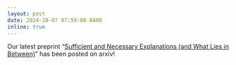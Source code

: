 ```yaml
---
layout: post
date: 2024-10-07 07:59:00-0400
inline: true
---
```


Our latest preprint “[Sufficient and Necessary Explanations (and What Lies in Between)][arxiv_link]” has been posted on arxiv!

[arxiv_link]: https://arxiv.org/abs/2409.20427
